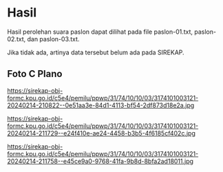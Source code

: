 # Hasil

Hasil perolehan suara paslon dapat dilihat pada file paslon-01.txt, paslon-02.txt, dan paslon-03.txt.

Jika tidak ada, artinya data tersebut belum ada pada SIREKAP.

## Foto C Plano

https://sirekap-obj-formc.kpu.go.id/c5e4/pemilu/ppwp/31/74/10/10/03/3174101003121-20240214-210822--0e51aa3e-84d1-4113-bf54-2df873d18e2a.jpg

https://sirekap-obj-formc.kpu.go.id/c5e4/pemilu/ppwp/31/74/10/10/03/3174101003121-20240214-211729--e24f410e-ae24-4458-b3b5-4f6185cf402c.jpg

https://sirekap-obj-formc.kpu.go.id/c5e4/pemilu/ppwp/31/74/10/10/03/3174101003121-20240214-211758--e45ce9a0-9768-41fa-9b8d-8bfa2ad18011.jpg
